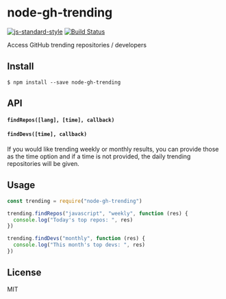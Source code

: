# node-gh-trending

[![js-standard-style](https://img.shields.io/badge/code%20style-standard-brightgreen.svg)](http://standardjs.com/)
[![Build Status](https://travis-ci.org/bmacheski/node-gh-trending.svg?branch=master)](https://travis-ci.org/bmacheski/node-gh-trending)

Access GitHub trending repositories / developers

## Install

```
$ npm install --save node-gh-trending
```

## API

#### `findRepos([lang], [time], callback)`

#### `findDevs([time], callback)`

If you would like trending weekly or monthly results, you can provide those as the time option and
if a time is not provided, the daily trending repositories will be given.

## Usage

``` js
const trending = require("node-gh-trending")

trending.findRepos("javascript", "weekly", function (res) {
  console.log("Today's top repos: ", res)
})

trending.findDevs("monthly", function (res) {
  console.log("This month's top devs: ", res)
})

```

## License

  MIT
